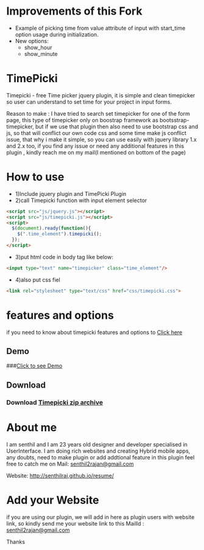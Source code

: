 Improvements of this Fork
=========
- Example of picking time from value attribute of input with start_time option usage during initialization.
- New options:
    - show_hour
    - show_minute

TimePicki
=========

Timepicki - free Time picker jquery plugin, it is simple and clean timepicker so user can understand to set time for your project in input forms.

Reason to make : I have tried to search set timepicker for one of the form page, this type of timepicker only on boostrap framework as bootsstrap-timepicker, but if we use that plugin then also need to use bootstrap css and js, so that will conflict
our own code css and some time make js conflict issue, that why i make it simple, so you can use easily with jquery library 1.x and 2.x too, if you find any issue or need any additional features in this plugin , kindly reach me on my mail(I mentioned on bottom of the page)


How to use
==========

- 1)Include jquery plugin and TimePicki Plugin
- 2)call Timepicki function with input element selector

```html
<script src="js/jquery.js"></script>
<script src="js/timepicki.js"></script>
<script>
  $(document).ready(function(){
    $(".time_element").timepicki();
  });
</script>
```

- 3)put html code in body tag like below:
```html
<input type="text" name="timepicker" class="time_element"/>
```        

- 4)also put css fiel
```html
<link rel="stylesheet" type="text/css" href="css/timepicki.css">
```
features and options
====================
if you need to know about timepicki features and options to [Click here](http://senthilraj.github.io/TimePicki/)
## Demo

###[Click to see Demo](http://senthilraj.github.io/TimePicki/)


## Download

### Download [Timepicki zip archive](https://github.com/senthilraj/TimePicki/archive/master.zip)


About me
========
 I am senthil and I am 23 years old designer and developer specialised in UserInterface. I am doing rich websites and creating Hybrid mobile apps, any doubts, need to make plugin or add addtional feature in this plugin feel free to catch me on Mail: senthil2rajan@gmail.com

Website: http://senthilraj.github.io/resume/

Add your Website
================

if you are using our plugin, we will add in here as plugin users with website link,
so kindly send me your website link to this MailId : senthil2rajan@gmail.com 

Thanks
